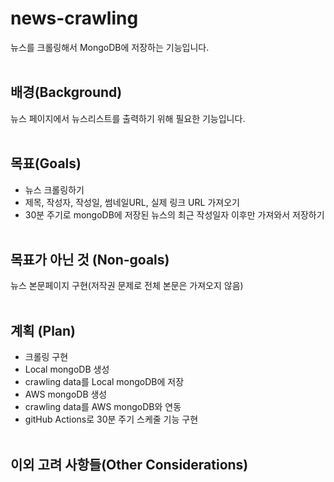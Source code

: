 # news-crawling

뉴스를 크롤링해서 MongoDB에 저장하는 기능입니다.
<br><br>
## 배경(Background)

뉴스 페이지에서 뉴스리스트를 출력하기 위해 필요한 기능입니다.
<br><br>
## 목표(Goals)

 - 뉴스 크롤링하기
 - 제목, 작성자, 작성일, 썸네일URL, 실제 링크 URL 가져오기
 - 30분 주기로 mongoDB에 저장된 뉴스의 최근 작성일자 이후만 가져와서 저장하기
<br><br>
## 목표가 아닌 것 (Non-goals)

뉴스 본문페이지 구현(저작권 문제로 전체 본문은 가져오지 않음)
<br><br>
## 계획 (Plan)

 - 크롤링 구현
 - Local mongoDB 생성
 - crawling data를 Local mongoDB에 저장
 - AWS mongoDB 생성
 - crawling data를 AWS mongoDB와 연동
 - gitHub Actions로 30분 주기 스케줄 기능 구현
<br><br>
## 이외 고려 사항들(Other Considerations)
